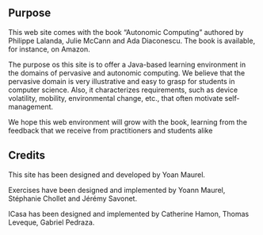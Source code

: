 <article markdown="1" class="single-column">

# Purpose

This web site comes with the book “Autonomic Computing” authored by Philippe Lalanda, Julie McCann and Ada Diaconescu. The book is available, for instance, on Amazon.

The purpose os this site is to offer a Java-based learning environment in the domains of pervasive and autonomic computing. We believe that the pervasive domain is very illustrative and easy to grasp for students in computer science. Also, it characterizes requirements, such as device volatility, mobility, environmental change, etc., that often motivate self-management.

We hope this web environment will grow with the book, learning from the feedback that we receive from practitioners and students alike

# Credits

This site has been designed and developed by Yoan Maurel.

Exercises have been designed and implemented by Yoann Maurel, Stéphanie Chollet and Jérémy Savonet.

ICasa has been designed and implemented by Catherine Hamon, Thomas Leveque, Gabriel Pedraza. 

</article>